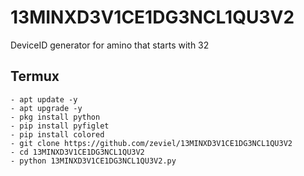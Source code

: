 # 13MINXD3V1CE1DG3NCL1QU3V2
DeviceID generator for amino that starts with 32

## Termux
```shell
- apt update -y
- apt upgrade -y
- pkg install python
- pip install pyfiglet
- pip install colored
- git clone https://github.com/zeviel/13MINXD3V1CE1DG3NCL1QU3V2
- cd 13MINXD3V1CE1DG3NCL1QU3V2
- python 13MINXD3V1CE1DG3NCL1QU3V2.py
```
